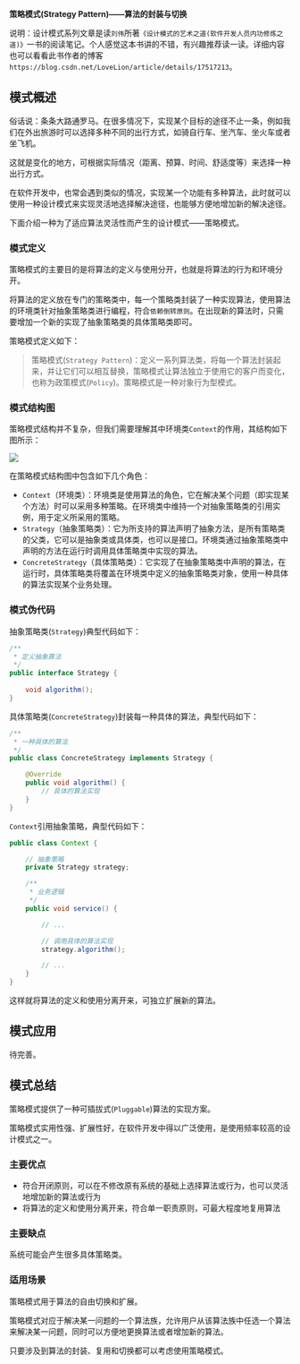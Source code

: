 **策略模式(Strategy Pattern)——算法的封装与切换**

说明：设计模式系列文章是读`刘伟`所著`《设计模式的艺术之道(软件开发人员内功修炼之道)》`一书的阅读笔记。个人感觉这本书讲的不错，有兴趣推荐读一读。详细内容也可以看看此书作者的博客`https://blog.csdn.net/LoveLion/article/details/17517213`。

## 模式概述

俗话说：条条大路通罗马。在很多情况下，实现某个目标的途径不止一条，例如我们在外出旅游时可以选择多种不同的出行方式，如骑自行车、坐汽车、坐火车或者坐飞机。

这就是变化的地方，可根据实际情况（距离、预算、时间、舒适度等）来选择一种出行方式。

在软件开发中，也常会遇到类似的情况，实现某一个功能有多种算法，此时就可以使用一种设计模式来实现灵活地选择解决途径，也能够方便地增加新的解决途径。

下面介绍一种为了适应算法灵活性而产生的设计模式——策略模式。

### 模式定义

策略模式的主要目的是将算法的定义与使用分开，也就是将算法的行为和环境分开。

将算法的定义放在专门的策略类中，每一个策略类封装了一种实现算法，使用算法的环境类针对抽象策略类进行编程，符合`依赖倒转原则`。在出现新的算法时，只需要增加一个新的实现了抽象策略类的具体策略类即可。

策略模式定义如下：

> 策略模式(`Strategy Pattern`)：定义一系列算法类，将每一个算法封装起来，并让它们可以相互替换，策略模式让算法独立于使用它的客户而变化，也称为政策模式(`Policy`)。策略模式是一种对象行为型模式。

### 模式结构图

策略模式结构并不复杂，但我们需要理解其中环境类`Context`的作用，其结构如下图所示：

![](https://img2020.cnblogs.com/blog/1546632/202112/1546632-20211223162030312-407648097.png)

在策略模式结构图中包含如下几个角色：

- `Context`（环境类）：环境类是使用算法的角色，它在解决某个问题（即实现某个方法）时可以采用多种策略。在环境类中维持一个对抽象策略类的引用实例，用于定义所采用的策略。
- `Strategy`（抽象策略类）：它为所支持的算法声明了抽象方法，是所有策略类的父类，它可以是抽象类或具体类，也可以是接口。环境类通过抽象策略类中声明的方法在运行时调用具体策略类中实现的算法。
- `ConcreteStrategy`（具体策略类）：它实现了在抽象策略类中声明的算法，在运行时，具体策略类将覆盖在环境类中定义的抽象策略类对象，使用一种具体的算法实现某个业务处理。

### 模式伪代码

抽象策略类(`Strategy`)典型代码如下：

```java
/**
 * 定义抽象算法
 */
public interface Strategy {
    
    void algorithm();
}
```

具体策略类(`ConcreteStrategy`)封装每一种具体的算法，典型代码如下：

```java
/**
 * 一种具体的算法
 */
public class ConcreteStrategy implements Strategy {

    @Override
    public void algorithm() {
        // 具体的算法实现
    }
}
```

`Context`引用抽象策略，典型代码如下：

```java
public class Context {

    // 抽象策略
    private Strategy strategy;

    /**
     * 业务逻辑
     */
    public void service() {

        // ...

        // 调用具体的算法实现
        strategy.algorithm();

        // ...
    }
}
```

这样就将算法的定义和使用分离开来，可独立扩展新的算法。

## 模式应用

待完善。

## 模式总结

策略模式提供了一种可插拔式(`Pluggable`)算法的实现方案。

策略模式实用性强、扩展性好，在软件开发中得以广泛使用，是使用频率较高的设计模式之一。

### 主要优点

- 符合开闭原则，可以在不修改原有系统的基础上选择算法或行为，也可以灵活地增加新的算法或行为
- 将算法的定义和使用分离开来，符合单一职责原则，可最大程度地复用算法

### 主要缺点

系统可能会产生很多具体策略类。

### 适用场景

策略模式用于算法的自由切换和扩展。

策略模式对应于解决某一问题的一个算法族，允许用户从该算法族中任选一个算法来解决某一问题，同时可以方便地更换算法或者增加新的算法。

只要涉及到算法的封装、复用和切换都可以考虑使用策略模式。
